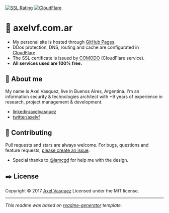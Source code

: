 [![SSL Rating](https://sslbadge.org/?domain=axelvf.com.ar)](https://www.ssllabs.com/ssltest/analyze.html?d=axelvf.com.ar) [![CloudFlare](https://www.cloudflare.com/media/images/web-badges/cf-web-badges-f-1.png)](https://cloudflare.com) 

# :rocket: axelvf.com.ar

* My personal site is hosted through [GitHub Pages](https://pages.github.com).
* DDos protection, DNS, routing and cache are configurated in [CloudFlare](https://www.cloudflare.com).
* The SSL certificate is issued by [COMODO](https://www.comodo.com/) (CloudFlare service).
* **All services used are 100% free.**

## :space_invader: About me

My name is Axel Vasquez, live in Buenos Aires, Argentina. I'm an information security & technologies architect with +9 years of experience in research, project management & development.

* [linkedin/axelvasquez](https://linkedin.com/in/axelvasquez)
* [twitter/axelvf](https://twitter.com/axelvf)

## :blue_heart: Contributing

Pull requests and stars are always welcome. For bugs, questions and feature requests, [please create an issue](https://github.com/axelvf/axelvf.github.io/issues).

* Special thanks to [@iamcgd](https://github.com/iamcgd) for help me with the design.


## :black_nib: License

Copyright © 2017 [Axel Vasquez](https://github.com/axelvf)
Licensed under the MIT license.

***

_This readme was based on [readme-generator](https://github.com/jonschlinkert/readme-generator) template._

